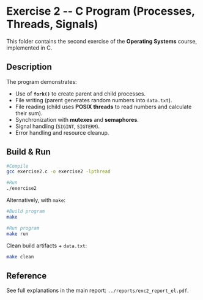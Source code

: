 # Exercise 2 -- C Program (Processes, Threads, Signals)

This folder contains the second exercise of the **Operating Systems**
course, implemented in C.

## Description

The program demonstrates:
- Use of **`fork()`** to create parent and child processes.
- File writing (parent generates random numbers into `data.txt`).
- File reading (child uses **POSIX threads** to read numbers and calculate their sum).
- Synchronization with **mutexes** and **semaphores**.
- Signal handling (`SIGINT`, `SIGTERM`).
- Error handling and resource cleanup.

## Build & Run

```bash
#Compile
gcc exercise2.c -o exercise2 -lpthread

#Run
./exercise2
```

Alternatively, with `make`:

```bash
#Build program
make
```

```bash
#Run program
make run
```

Clean build artifacts + `data.txt`:
```bash
make clean
```

## Reference

See full explanations in the main report: `../reports/exc2_report_el.pdf`.
